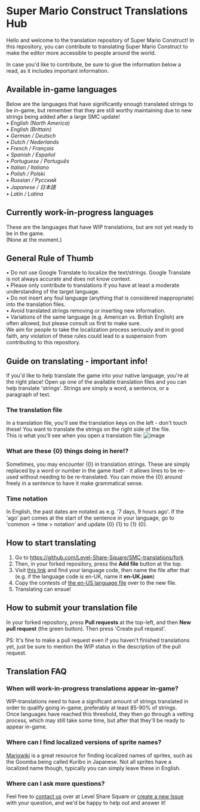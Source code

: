 # Super Mario Construct Translations Hub

Hello and welcome to the translation repository of Super Mario Construct!
In this repository, you can contribute to translating Super Mario Construct to make the editor more accessible to people around the world.

In case you'd like to contribute, be sure to give the information below a read, as it includes important information.

## Available in-game languages
Below are the languages that have significantly enough translated strings to be in-game, but remember that they are still worthy maintaining due to new strings being added after a large SMC update!  
• _English (North America)_  
• _English (Brittain)_  
• _German / Deutsch_  
• _Dutch / Nederlands_  
• _French / Français_  
• _Spanish / Español_  
• _Portuguese / Português_  
• _Italian / Italiano_  
• _Polish / Polski_  
• _Russian / Русский_  
• _Japanese / 日本語_  
• _Latin / Latina_  

## Currently work-in-progress languages
These are the languages that have WIP translations, but are not yet ready to be in the game.  
(None at the moment.)

## General Rule of Thumb
• Do not use Google Translate to localize the text/strings. Google Translate is not always accurate and does not know context.  
• Please only contribute to translations if you have at least a moderate understanding of the target language.  
• Do not insert any foul language (anything that is considered inappropriate) into the translation files.  
• Avoid translated strings removing or inserting new information.  
• Variations of the same language (e.g. American vs. British English) are often allowed, but please consult us first to make sure.  
We aim for people to take the localization process seriously and in good faith, any violation of these rules could lead to a suspension from contributing to this repository.

## Guide on translating - important info!
If you'd like to help translate the game into your native language, you're at the right place!
Open up one of the available translation files and you can help translate 'strings'. Strings are simply a word, a sentence, or a paragraph of text.
### The translation file
In a translation file, you'll see the translation keys on the left - don't touch these! You want to translate the strings on the right side of the file.  
This is what you'll see when you open a translation file:
![image](https://github.com/Level-Share-Square/SMC-translations/assets/31360023/5d2b7854-32fb-4944-b374-10b02c22ffc0)
### What are these {0} things doing in here!?
Sometimes, you may encounter {0} in translation strings. These are simply replaced by a word or number in the game itself - it allows lines to be re-used without needing to be re-translated. You can move the {0} around freely in a sentence to have it make grammatical sense.
### Time notation
In English, the past dates are notated as e.g. '7 days, 9 hours ago'. If the 'ago' part comes at the start of the sentence in your language, go to 'common -> time > notation' and update {0} {1} to {1} {0}.

## How to start translating
1. Go to https://github.com/Level-Share-Square/SMC-translations/fork
2. Then, in your forked repository, press the **Add file** button at the top.
3. Visit [this link](https://www.ibm.com/docs/en/rational-soft-arch/9.7.0?topic=overview-locales-code-pages-supported) and find your language code, then name the file after that (e.g. if the language code is en-UK, name it **en-UK.json**)
4. Copy the contests of [the en-US language file](https://github.com/Level-Share-Square/SMC-translations/blob/main/en-US.json) over to the new file.
5. Translating can ensue!

## How to submit your translation file
In your forked repository, press **Pull requests** at the top-left, and then **New pull request** (the green button). Then press 'Create pull request'.

PS: It's fine to make a pull request even if you haven't finished translations yet, just be sure to mention the WIP status in the description of the pull request.

## Translation FAQ
### When will work-in-progress translations appear in-game?
WIP-translations need to have a significant amount of strings translated in order to qualify going in-game, preferably at least 85-90% of strings.  
Once languages have reached this threshold, they then go through a vetting process, which may still take some time, but after that they'll be ready to appear in-game.
### Where can I find localized versions of sprite names?
[Mariowiki](https://mariowiki.com) is a great resource for finding localized names of sprites, such as the Goomba being called Kuribo in Japanese. Not all sprites have a localized name though, typically you can simply leave these in English.
### Where can I ask more questions?
Feel free to [contact us](https://levelsharesquare.com/contact) over at Level Share Square or [create a new Issue](https://github.com/Level-Share-Square/SMC-translations/issues) with your question, and we'd be happy to help out and answer it!

